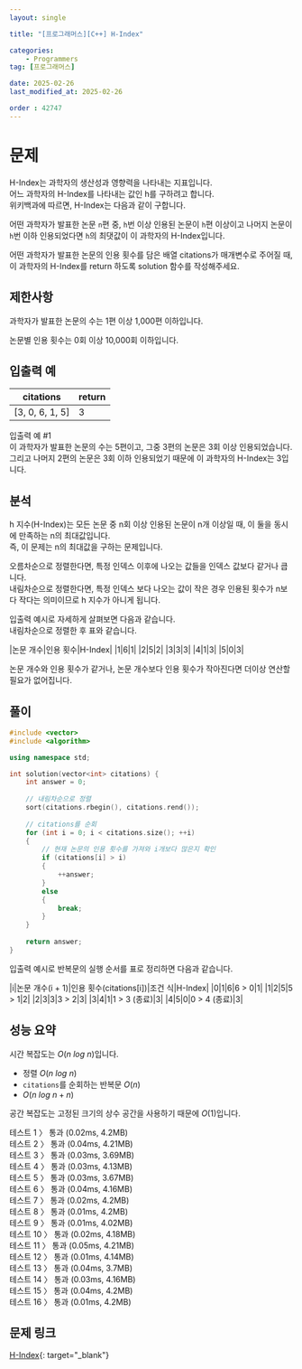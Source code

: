 ```yaml
---
layout: single

title: "[프로그래머스][C++] H-Index"

categories:
    - Programmers
tag: [프로그래머스]

date: 2025-02-26
last_modified_at: 2025-02-26

order : 42747
---
```


# 문제

H-Index는 과학자의 생산성과 영향력을 나타내는 지표입니다.  
어느 과학자의 H-Index를 나타내는 값인 h를 구하려고 합니다.  
위키백과에 따르면, H-Index는 다음과 같이 구합니다.

어떤 과학자가 발표한 논문 `n`편 중, `h`번 이상 인용된 논문이 `h`편 이상이고 나머지 논문이 `h`번 이하 인용되었다면 `h`의 최댓값이 이 과학자의 H-Index입니다.

어떤 과학자가 발표한 논문의 인용 횟수를 담은 배열 citations가 매개변수로 주어질 때, 이 과학자의 H-Index를 return 하도록 solution 함수를 작성해주세요.

## 제한사항

과학자가 발표한 논문의 수는 1편 이상 1,000편 이하입니다.

논문별 인용 횟수는 0회 이상 10,000회 이하입니다.

## 입출력 예

|citations|return|
|---|---|
|[3, 0, 6, 1, 5]|3|

입출력 예 #1  
이 과학자가 발표한 논문의 수는 5편이고, 그중 3편의 논문은 3회 이상 인용되었습니다.  
그리고 나머지 2편의 논문은 3회 이하 인용되었기 때문에 이 과학자의 H-Index는 3입니다.

## 분석

h 지수(H-Index)는 모든 논문 중 n회 이상 인용된 논문이 n개 이상일 때, 이 둘을 동시에 만족하는 n의 최대값입니다.  
즉, 이 문제는 n의 최대값을 구하는 문제입니다.

오름차순으로 정렬한다면, 특정 인덱스 이후에 나오는 값들을 인덱스 값보다 같거나 큽니다.  
내림차순으로 정렬한다면, 특정 인덱스 보다 나오는 값이 작은 경우 인용된 횟수가 n보다 작다는 의미이므로 h 지수가 아니게 됩니다.

입출력 예시로 자세하게 살펴보면 다음과 같습니다.  
내림차순으로 정렬한 후 표와 같습니다.

|논문 개수|인용 횟수|H-Index|
|1|6|1|
|2|5|2|
|3|3|3|
|4|1|3|
|5|0|3|

논문 개수와 인용 횟수가 같거나, 논문 개수보다 인용 횟수가 작아진다면 더이상 연산할 필요가 없어집니다.

## 풀이

```cpp
#include <vector>
#include <algorithm>

using namespace std;

int solution(vector<int> citations) {
    int answer = 0;
    
    // 내림차순으로 정렬
    sort(citations.rbegin(), citations.rend());
    
    // citations를 순회
    for (int i = 0; i < citations.size(); ++i) 
    {
        // 현재 논문의 인용 횟수를 가져와 i개보다 많은지 확인
        if (citations[i] > i)
        {
            ++answer;
        }
        else
        {
            break;
        }
    }
    
    return answer;
}
```

입출력 예시로 반복문의 실행 순서를 표로 정리하면 다음과 같습니다.

|i|논문 개수(i + 1)|인용 횟수(citations[i])|조건 식|H-Index|
|0|1|6|6 > 0|1|
|1|2|5|5 > 1|2|
|2|3|3|3 > 2|3|
|3|4|1|1 > 3 (종료)|3|
|4|5|0|0 > 4 (종료)|3|

## 성능 요약

시간 복잡도는 $O(n \ log \ n)$입니다.

- 정렬 $O(n \ log \ n)$
- `citations`를 순회하는 반복문 $O(n)$
- $O(n \ log \ n + n)$

공간 복잡도는 고정된 크기의 상수 공간을 사용하기 때문에 $O(1)$입니다.

테스트 1 〉 통과 (0.02ms, 4.2MB)  
테스트 2 〉 통과 (0.04ms, 4.21MB)  
테스트 3 〉 통과 (0.03ms, 3.69MB)  
테스트 4 〉 통과 (0.03ms, 4.13MB)  
테스트 5 〉 통과 (0.03ms, 3.67MB)  
테스트 6 〉 통과 (0.04ms, 4.16MB)  
테스트 7 〉 통과 (0.02ms, 4.2MB)  
테스트 8 〉 통과 (0.01ms, 4.2MB)  
테스트 9 〉 통과 (0.01ms, 4.02MB)  
테스트 10 〉 통과 (0.02ms, 4.18MB)  
테스트 11 〉 통과 (0.05ms, 4.21MB)  
테스트 12 〉 통과 (0.01ms, 4.14MB)  
테스트 13 〉 통과 (0.04ms, 3.7MB)  
테스트 14 〉 통과 (0.03ms, 4.16MB)  
테스트 15 〉 통과 (0.04ms, 4.2MB)  
테스트 16 〉 통과 (0.01ms, 4.2MB)  

## 문제 링크

[H-Index](https://school.programmers.co.kr/learn/courses/30/lessons/42747){: target="_blank"}